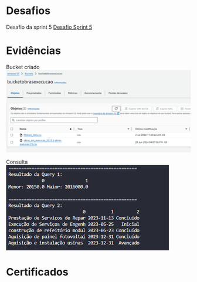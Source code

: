 # Desafios
Desafio da sprint 5
[Desafio Sprint 5](/Sprint%205/Desafio/README.md)

# Evidências

Bucket criado
![Evidencia 1](evidencias/buckets.png)

Consulta
![Evidencia 2](evidencias/consulta.png)

# Certificados
